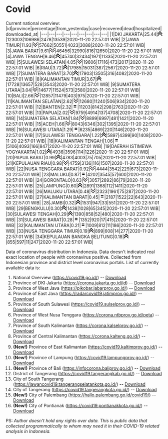 # Covid
Current national overview:
|id|province|percentage|from_yesterday|case|recovered|dead|hospitalized|downloaded_at|
|---|---|---|---|---|---|---|---|---|
|1|DKI JAKARTA|25.44|![up](https://github.com/ariefrachmannn/covid/raw/master/img/rsz_img_186982.png)|123003|106986|2478|13539|2020-11-20 22:57:01 WIB|
|2|JAWA TIMUR|11.93|![down](https://github.com/ariefrachmannn/covid/raw/master/img/rsz_down.png)|57662|50551|4023|3088|2020-11-20 22:57:01 WIB|
|3|JAWA BARAT|9.61|![down](https://github.com/ariefrachmannn/covid/raw/master/img/rsz_down.png)|46456|32990|816|12650|2020-11-20 22:57:01 WIB|
|4|JAWA TENGAH|9.46|![up](https://github.com/ariefrachmannn/covid/raw/master/img/rsz_img_186982.png)|45740|32434|1971|11335|2020-11-20 22:57:01 WIB|
|5|SULAWESI SELATAN|4.05|![down](https://github.com/ariefrachmannn/covid/raw/master/img/rsz_down.png)|19606|17116|473|2017|2020-11-20 22:57:01 WIB|
|6|RIAU|3.72|![up](https://github.com/ariefrachmannn/covid/raw/master/img/rsz_img_186982.png)|17985|15031|387|2567|2020-11-20 22:57:01 WIB|
|7|SUMATERA BARAT|3.70|![up](https://github.com/ariefrachmannn/covid/raw/master/img/rsz_img_186982.png)|17903|13505|316|4082|2020-11-20 22:57:01 WIB|
|8|KALIMANTAN TIMUR|3.67|![up](https://github.com/ariefrachmannn/covid/raw/master/img/rsz_img_186982.png)|17728|13657|528|3543|2020-11-20 22:57:01 WIB|
|9|SUMATERA UTARA|3.04|![down](https://github.com/ariefrachmannn/covid/raw/master/img/rsz_down.png)|14677|11524|573|2580|2020-11-20 22:57:01 WIB|
|10|BALI|2.66|![down](https://github.com/ariefrachmannn/covid/raw/master/img/rsz_down.png)|12857|11479|403|975|2020-11-20 22:57:01 WIB|
|11|KALIMANTAN SELATAN|2.62|![down](https://github.com/ariefrachmannn/covid/raw/master/img/rsz_down.png)|12680|11240|506|934|2020-11-20 22:57:01 WIB|
|12|BANTEN|2.32|![equal](https://github.com/ariefrachmannn/covid/raw/master/img/rsz_equal.png)|11203|8142|298|2763|2020-11-20 22:57:01 WIB|
|13|PAPUA|2.02|![down](https://github.com/ariefrachmannn/covid/raw/master/img/rsz_down.png)|9759|4914|137|4708|2020-11-20 22:57:01 WIB|
|14|SUMATERA SELATAN|1.84|![down](https://github.com/ariefrachmannn/covid/raw/master/img/rsz_down.png)|8899|6997|481|1421|2020-11-20 22:57:01 WIB|
|15|ACEH|1.66|![down](https://github.com/ariefrachmannn/covid/raw/master/img/rsz_down.png)|8043|6346|302|1395|2020-11-20 22:57:01 WIB|
|16|SULAWESI UTARA|1.29|![equal](https://github.com/ariefrachmannn/covid/raw/master/img/rsz_equal.png)|6235|4869|220|1146|2020-11-20 22:57:01 WIB|
|17|SULAWESI TENGGARA|1.22|![up](https://github.com/ariefrachmannn/covid/raw/master/img/rsz_img_186982.png)|5897|4399|90|1408|2020-11-20 22:57:01 WIB|
|18|KALIMANTAN TENGAH|1.06|![equal](https://github.com/ariefrachmannn/covid/raw/master/img/rsz_equal.png)|5106|4093|166|847|2020-11-20 22:57:01 WIB|
|19|DAERAH ISTIMEWA YOGYAKARTA|1.02|![up](https://github.com/ariefrachmannn/covid/raw/master/img/rsz_img_186982.png)|4936|3596|114|1226|2020-11-20 22:57:01 WIB|
|20|PAPUA BARAT|0.99|![up](https://github.com/ariefrachmannn/covid/raw/master/img/rsz_img_186982.png)|4783|4003|75|705|2020-11-20 22:57:01 WIB|
|21|KEPULAUAN RIAU|0.98|![down](https://github.com/ariefrachmannn/covid/raw/master/img/rsz_down.png)|4759|3136|116|1507|2020-11-20 22:57:01 WIB|
|22|NUSA TENGGARA BARAT|0.92|![down](https://github.com/ariefrachmannn/covid/raw/master/img/rsz_down.png)|4444|3542|229|673|2020-11-20 22:57:01 WIB|
|23|MALUKU|0.87|![equal](https://github.com/ariefrachmannn/covid/raw/master/img/rsz_equal.png)|4202|3545|57|600|2020-11-20 22:57:01 WIB|
|24|GORONTALO|0.63|![down](https://github.com/ariefrachmannn/covid/raw/master/img/rsz_down.png)|3057|2892|86|79|2020-11-20 22:57:01 WIB|
|25|LAMPUNG|0.60|![up](https://github.com/ariefrachmannn/covid/raw/master/img/rsz_img_186982.png)|2891|1368|112|1411|2020-11-20 22:57:01 WIB|
|26|MALUKU UTARA|0.48|![down](https://github.com/ariefrachmannn/covid/raw/master/img/rsz_down.png)|2323|1961|75|287|2020-11-20 22:57:01 WIB|
|27|KALIMANTAN BARAT|0.45|![equal](https://github.com/ariefrachmannn/covid/raw/master/img/rsz_equal.png)|2187|1522|22|643|2020-11-20 22:57:01 WIB|
|28|JAMBI|0.32|![up](https://github.com/ariefrachmannn/covid/raw/master/img/rsz_img_186982.png)|1531|947|33|551|2020-11-20 22:57:01 WIB|
|29|BENGKULU|0.30|![up](https://github.com/ariefrachmannn/covid/raw/master/img/rsz_img_186982.png)|1438|1028|65|345|2020-11-20 22:57:01 WIB|
|30|SULAWESI TENGAH|0.29|![up](https://github.com/ariefrachmannn/covid/raw/master/img/rsz_img_186982.png)|1390|858|52|480|2020-11-20 22:57:01 WIB|
|31|SULAWESI BARAT|0.28|![equal](https://github.com/ariefrachmannn/covid/raw/master/img/rsz_equal.png)|1352|920|17|415|2020-11-20 22:57:01 WIB|
|32|KALIMANTAN UTARA|0.21|![equal](https://github.com/ariefrachmannn/covid/raw/master/img/rsz_equal.png)|1009|812|11|186|2020-11-20 22:57:01 WIB|
|33|NUSA TENGGARA TIMUR|0.19|![up](https://github.com/ariefrachmannn/covid/raw/master/img/rsz_img_186982.png)|899|608|14|277|2020-11-20 22:57:01 WIB|
|34|KEPULAUAN BANGKA BELITUNG|0.18|![up](https://github.com/ariefrachmannn/covid/raw/master/img/rsz_img_186982.png)|855|597|11|247|2020-11-20 22:57:01 WIB|

Data of coronavirus distribution in Indonesia. Data doesn't indicated real exact location of people with coronavirus positive. Collected from Indonesian province and district level coronavirus portals. List of currently available data is:
1. National Overview (https://covid19.go.id/) -- [Download](https://www.dropbox.com/s/66ly270fw4y76fx/covid_nasional.csv?dl=0)
2. Province of DKI Jakarta (https://corona.jakarta.go.id/id) -- [Download](https://riwayat-file-covid-19-dki-jakarta-jakartagis.hub.arcgis.com/)
3. Province of West Java (https://pikobar.jabarprov.go.id/) -- [Download](https://www.dropbox.com/s/alg0zp60fylq6cn/covid_jabar.csv?dl=0)
4. Province of East Java (https://radarcovid19.jatimprov.go.id/) -- [Download](https://www.dropbox.com/sh/e7vtgcnl4ckbvr4/AADo9UMRDZvrhHn66qTHZOvNa?dl=0)
5. Province of South Sulawesi (https://covid19.sulselprov.go.id/) -- [Download](https://www.dropbox.com/s/z5ek23lwcztj7z7/covid_sulsel.csv?dl=0)
6. Province of West Nusa Tenggara (https://corona.ntbprov.go.id/peta) -- [Download](https://www.dropbox.com/s/4p2k93n42xx0c00/covid_ntb.csv?dl=0)
7. Province of South Kalimantan (https://corona.kalselprov.go.id/) -- [Download](https://www.dropbox.com/sh/7aa2kvz8lb04pzz/AADH1Oj5oFMw2mp-D3JStPRsa?dl=0)
8. Province of Central Kalimantan (https://corona.kalteng.go.id/) -- [Download](https://www.dropbox.com/s/9q01v5r3ys2ozk4/covid_kalteng.csv?dl=0)
9. **(New!)** Province of East Kalimantan (https://covid19.kaltimprov.go.id/) -- [Download](https://www.dropbox.com/sh/qhpxj532nm80goa/AAB6ek_fp1__ieTR0TFQpfIga?dl=0)
10. **(New!)** Province of Lampung (https://covid19.lampungprov.go.id/) -- [Download](https://www.dropbox.com/s/ecuew6oa9kzwqwx/covid_lampung.csv?dl=0)
11. **(New!)** Province of Bali (https://infocorona.baliprov.go.id/) -- [Download](https://www.dropbox.com/sh/iceiwun4ufttmiu/AAC7dSRMpfTjPI1Lfzw-LeCUa?dl=0)
12. District of Tangerang (https://covid19.tangerangkab.go.id/) -- [Download](https://www.dropbox.com/sh/yxovyy6sy5bnz4p/AACZzVHinisKmz8oQWyQJ3nua?dl=0)
13. City of South Tangerang (https://lawancovid19.tangerangselatankota.go.id/) -- [Download](https://www.dropbox.com/s/zlvxo4ivswdzmle/covid_tangsel.csv?dl=0)
14. City of Tangerang (https://covid19.tangerangkota.go.id/) -- [Download](https://www.dropbox.com/s/e53224kvdrpjzy0/covid_tangkot.csv?dl=0)
15. **(New!)** City of Palembang (https://hallo.palembang.go.id/covid19/) -- [Download](https://www.dropbox.com/sh/oj17bhwhlpjht9e/AABZEG-OiaSaFvikATDx6coEa?dl=0)
16. **(New!)** City of Pontianak (https://covid19.pontianakkota.go.id/) -- [Download](https://www.dropbox.com/sh/66if3y4ly51j4sh/AADQ-zwLGa7Kz4ZzJgDw2-3na?dl=0)

PS: *Author doesn't hold any rights over data. This is public data that collected programmatically to whom may need it in their COVID-19 related analysis in Indonesia.*

